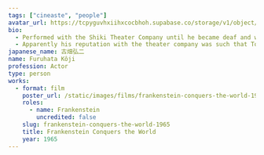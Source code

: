 ```yaml
---
tags: ["cineaste", "people"]
avatar_url: https://tcpyguvhxiihxcocbhoh.supabase.co/storage/v1/object/public/godzilla-cineaste-public/content/people/furuhata-koji/furuhata-koji.jpg
bio:
  - Performed with the Shiki Theater Company until he became deaf and was forced into early retirement.
  - Apparently his reputation with the theater company was such that Toho later sought him out specifically to play the role of Frankenstein in <i>Frankenstein Conquers the World</i> in 1965. It was his only film appearance and he retired from public life afterwards.
japanese_name: 古畑弘二
name: Furuhata Kôji
profession: Actor
type: person
works:
  - format: film
    poster_url: /static/images/films/frankenstein-conquers-the-world-1965/posters/poster.jpg
    roles:
      - name: Frankenstein
        uncredited: false
    slug: frankenstein-conquers-the-world-1965
    title: Frankenstein Conquers the World
    year: 1965
---
```

